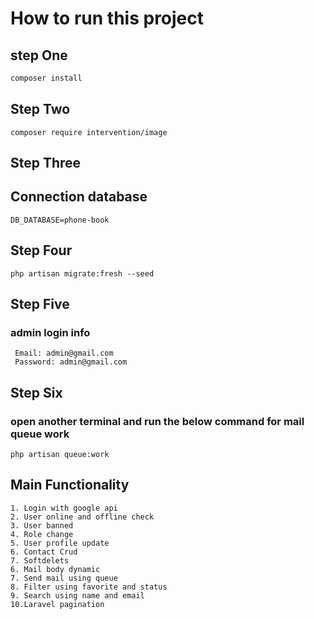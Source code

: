  
# How to run this project




 
 
 

 
## step One
```bash
composer install
```

## Step Two
```
composer require intervention/image
```
## Step Three

## Connection database 
```
DB_DATABASE=phone-book
```

## Step Four
```
php artisan migrate:fresh --seed
```

## Step Five
### admin login info
```
 Email: admin@gmail.com
 Password: admin@gmail.com

```

## Step Six
### open another terminal and run the below command for mail queue work 
```
php artisan queue:work
```

## Main Functionality
    1. Login with google api
    2. User online and offline check
    3. User banned 
    4. Role change
    5. User profile update
    6. Contact Crud
    7. Softdelets
    6. Mail body dynamic
    7. Send mail using queue
    8. Filter using favorite and status
    9. Search using name and email
    10.Laravel pagination

